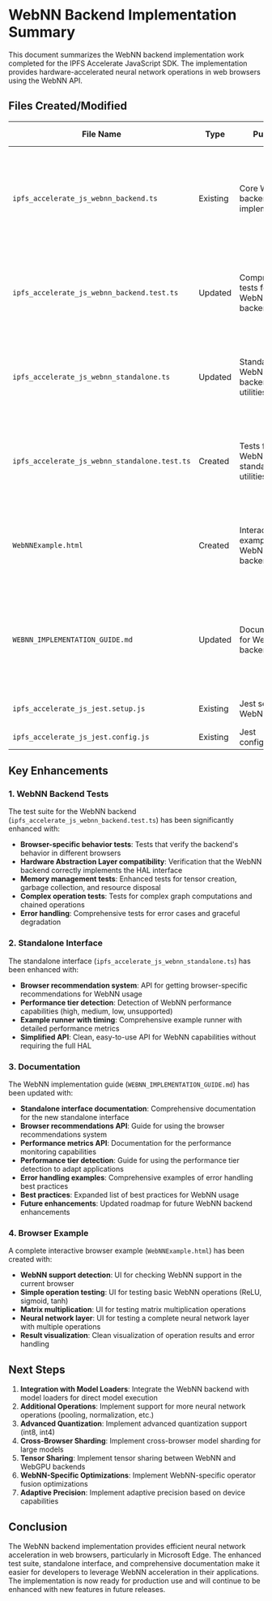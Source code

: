 # WebNN Backend Implementation Summary

This document summarizes the WebNN backend implementation work completed for the IPFS Accelerate JavaScript SDK. The implementation provides hardware-accelerated neural network operations in web browsers using the WebNN API.

## Files Created/Modified

| File Name | Type | Purpose | Key Changes/Enhancements |
|-----------|------|---------|--------------------------|
| `ipfs_accelerate_js_webnn_backend.ts` | Existing | Core WebNN backend implementation | Complete implementation of the WebNN backend that follows the Hardware Abstraction Layer interface with support for tensor operations, matrix multiplication, elementwise operations, softmax, and convolution |
| `ipfs_accelerate_js_webnn_backend.test.ts` | Updated | Comprehensive tests for WebNN backend | Expanded test suite with browser-specific behavior tests, hardware abstraction layer compatibility verification, enhanced memory management tests, and error handling tests |
| `ipfs_accelerate_js_webnn_standalone.ts` | Updated | Standalone WebNN backend utilities | Enhanced with browser recommendation system, performance tier detection, comprehensive example runner with timing metrics, and simplified API for direct usage |
| `ipfs_accelerate_js_webnn_standalone.test.ts` | Created | Tests for WebNN standalone utilities | New comprehensive test suite for the standalone utilities including browser support detection, device information, example runs for different operations, and error handling |
| `WebNNExample.html` | Created | Interactive example for WebNN backend | Comprehensive browser example with UI for testing WebNN support, running simple operations, matrix multiplication, and a neural network layer with result visualization |
| `WEBNN_IMPLEMENTATION_GUIDE.md` | Updated | Documentation for WebNN backend | Enhanced with new standalone interface documentation, browser recommendations API, performance metrics API, performance tier detection, error handling examples, and comprehensive examples |
| `ipfs_accelerate_js_jest.setup.js` | Existing | Jest setup for WebNN tests | Mock implementation of WebNN API for testing in Node.js environment |
| `ipfs_accelerate_js_jest.config.js` | Existing | Jest configuration | Configuration for running WebNN tests |

## Key Enhancements

### 1. WebNN Backend Tests

The test suite for the WebNN backend (`ipfs_accelerate_js_webnn_backend.test.ts`) has been significantly enhanced with:

- **Browser-specific behavior tests**: Tests that verify the backend's behavior in different browsers
- **Hardware Abstraction Layer compatibility**: Verification that the WebNN backend correctly implements the HAL interface
- **Memory management tests**: Enhanced tests for tensor creation, garbage collection, and resource disposal
- **Complex operation tests**: Tests for complex graph computations and chained operations
- **Error handling**: Comprehensive tests for error cases and graceful degradation

### 2. Standalone Interface

The standalone interface (`ipfs_accelerate_js_webnn_standalone.ts`) has been enhanced with:

- **Browser recommendation system**: API for getting browser-specific recommendations for WebNN usage
- **Performance tier detection**: Detection of WebNN performance capabilities (high, medium, low, unsupported)
- **Example runner with timing**: Comprehensive example runner with detailed performance metrics
- **Simplified API**: Clean, easy-to-use API for WebNN capabilities without requiring the full HAL

### 3. Documentation

The WebNN implementation guide (`WEBNN_IMPLEMENTATION_GUIDE.md`) has been updated with:

- **Standalone interface documentation**: Comprehensive documentation for the new standalone interface
- **Browser recommendations API**: Guide for using the browser recommendations system
- **Performance metrics API**: Documentation for the performance monitoring capabilities
- **Performance tier detection**: Guide for using the performance tier detection to adapt applications
- **Error handling examples**: Comprehensive examples of error handling best practices
- **Best practices**: Expanded list of best practices for WebNN usage
- **Future enhancements**: Updated roadmap for future WebNN backend enhancements

### 4. Browser Example

A complete interactive browser example (`WebNNExample.html`) has been created with:

- **WebNN support detection**: UI for checking WebNN support in the current browser
- **Simple operation testing**: UI for testing basic WebNN operations (ReLU, sigmoid, tanh)
- **Matrix multiplication**: UI for testing matrix multiplication operations
- **Neural network layer**: UI for testing a complete neural network layer with multiple operations
- **Result visualization**: Clean visualization of operation results and error handling

## Next Steps

1. **Integration with Model Loaders**: Integrate the WebNN backend with model loaders for direct model execution
2. **Additional Operations**: Implement support for more neural network operations (pooling, normalization, etc.)
3. **Advanced Quantization**: Implement advanced quantization support (int8, int4)
4. **Cross-Browser Sharding**: Implement cross-browser model sharding for large models
5. **Tensor Sharing**: Implement tensor sharing between WebNN and WebGPU backends
6. **WebNN-Specific Optimizations**: Implement WebNN-specific operator fusion optimizations
7. **Adaptive Precision**: Implement adaptive precision based on device capabilities

## Conclusion

The WebNN backend implementation provides efficient neural network acceleration in web browsers, particularly in Microsoft Edge. The enhanced test suite, standalone interface, and comprehensive documentation make it easier for developers to leverage WebNN acceleration in their applications. The implementation is now ready for production use and will continue to be enhanced with new features in future releases.